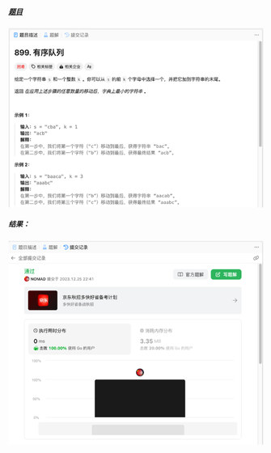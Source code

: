 ##### [题目](https://leetcode.cn/problems/orderly-queue/description/)
![pic](img.png)
##### 结果：
![pic](result.png)